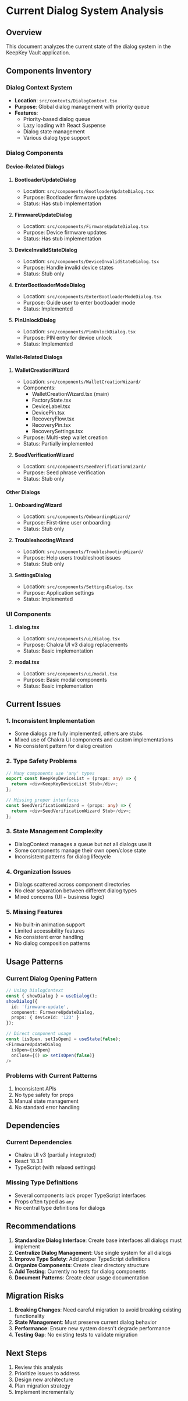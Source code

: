 # Current Dialog System Analysis

## Overview
This document analyzes the current state of the dialog system in the KeepKey Vault application.

## Components Inventory

### Dialog Context System
- **Location**: `src/contexts/DialogContext.tsx`
- **Purpose**: Global dialog management with priority queue
- **Features**:
  - Priority-based dialog queue
  - Lazy loading with React Suspense
  - Dialog state management
  - Various dialog type support

### Dialog Components

#### Device-Related Dialogs
1. **BootloaderUpdateDialog**
   - Location: `src/components/BootloaderUpdateDialog.tsx`
   - Purpose: Bootloader firmware updates
   - Status: Has stub implementation

2. **FirmwareUpdateDialog**
   - Location: `src/components/FirmwareUpdateDialog.tsx`
   - Purpose: Device firmware updates
   - Status: Has stub implementation

3. **DeviceInvalidStateDialog**
   - Location: `src/components/DeviceInvalidStateDialog.tsx`
   - Purpose: Handle invalid device states
   - Status: Stub only

4. **EnterBootloaderModeDialog**
   - Location: `src/components/EnterBootloaderModeDialog.tsx`
   - Purpose: Guide user to enter bootloader mode
   - Status: Implemented

5. **PinUnlockDialog**
   - Location: `src/components/PinUnlockDialog.tsx`
   - Purpose: PIN entry for device unlock
   - Status: Implemented

#### Wallet-Related Dialogs
1. **WalletCreationWizard**
   - Location: `src/components/WalletCreationWizard/`
   - Components:
     - WalletCreationWizard.tsx (main)
     - FactoryState.tsx
     - DeviceLabel.tsx
     - DevicePin.tsx
     - RecoveryFlow.tsx
     - RecoveryPin.tsx
     - RecoverySettings.tsx
   - Purpose: Multi-step wallet creation
   - Status: Partially implemented

2. **SeedVerificationWizard**
   - Location: `src/components/SeedVerificationWizard/`
   - Purpose: Seed phrase verification
   - Status: Stub only

#### Other Dialogs
1. **OnboardingWizard**
   - Location: `src/components/OnboardingWizard/`
   - Purpose: First-time user onboarding
   - Status: Stub only

2. **TroubleshootingWizard**
   - Location: `src/components/TroubleshootingWizard/`
   - Purpose: Help users troubleshoot issues
   - Status: Stub only

3. **SettingsDialog**
   - Location: `src/components/SettingsDialog.tsx`
   - Purpose: Application settings
   - Status: Implemented

### UI Components
1. **dialog.tsx**
   - Location: `src/components/ui/dialog.tsx`
   - Purpose: Chakra UI v3 dialog replacements
   - Status: Basic implementation

2. **modal.tsx**
   - Location: `src/components/ui/modal.tsx`
   - Purpose: Basic modal components
   - Status: Basic implementation

## Current Issues

### 1. Inconsistent Implementation
- Some dialogs are fully implemented, others are stubs
- Mixed use of Chakra UI components and custom implementations
- No consistent pattern for dialog creation

### 2. Type Safety Problems
```typescript
// Many components use 'any' types
export const KeepKeyDeviceList = (props: any) => {
  return <div>KeepKeyDeviceList Stub</div>;
};

// Missing proper interfaces
const SeedVerificationWizard = (props: any) => {
  return <div>SeedVerificationWizard Stub</div>;
};
```

### 3. State Management Complexity
- DialogContext manages a queue but not all dialogs use it
- Some components manage their own open/close state
- Inconsistent patterns for dialog lifecycle

### 4. Organization Issues
- Dialogs scattered across component directories
- No clear separation between different dialog types
- Mixed concerns (UI + business logic)

### 5. Missing Features
- No built-in animation support
- Limited accessibility features
- No consistent error handling
- No dialog composition patterns

## Usage Patterns

### Current Dialog Opening Pattern
```typescript
// Using DialogContext
const { showDialog } = useDialog();
showDialog({
  id: 'firmware-update',
  component: FirmwareUpdateDialog,
  props: { deviceId: '123' }
});

// Direct component usage
const [isOpen, setIsOpen] = useState(false);
<FirmwareUpdateDialog 
  isOpen={isOpen} 
  onClose={() => setIsOpen(false)} 
/>
```

### Problems with Current Patterns
1. Inconsistent APIs
2. No type safety for props
3. Manual state management
4. No standard error handling

## Dependencies

### Current Dependencies
- Chakra UI v3 (partially integrated)
- React 18.3.1
- TypeScript (with relaxed settings)

### Missing Type Definitions
- Several components lack proper TypeScript interfaces
- Props often typed as `any`
- No central type definitions for dialogs

## Recommendations

1. **Standardize Dialog Interface**: Create base interfaces all dialogs must implement
2. **Centralize Dialog Management**: Use single system for all dialogs
3. **Improve Type Safety**: Add proper TypeScript definitions
4. **Organize Components**: Create clear directory structure
5. **Add Testing**: Currently no tests for dialog components
6. **Document Patterns**: Create clear usage documentation

## Migration Risks

1. **Breaking Changes**: Need careful migration to avoid breaking existing functionality
2. **State Management**: Must preserve current dialog behavior
3. **Performance**: Ensure new system doesn't degrade performance
4. **Testing Gap**: No existing tests to validate migration

## Next Steps

1. Review this analysis
2. Prioritize issues to address
3. Design new architecture
4. Plan migration strategy
5. Implement incrementally